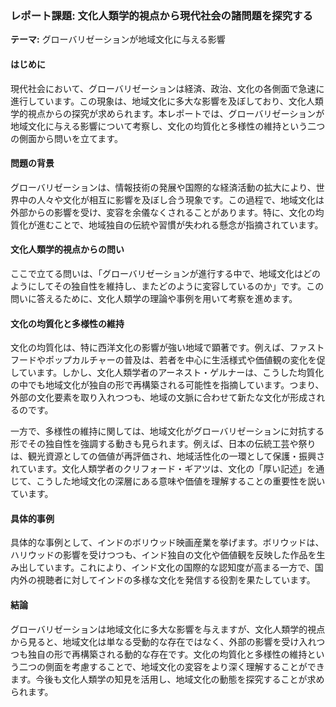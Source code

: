 ### レポート課題: 文化人類学的視点から現代社会の諸問題を探究する

**テーマ:** グローバリゼーションが地域文化に与える影響

#### はじめに

現代社会において、グローバリゼーションは経済、政治、文化の各側面で急速に進行しています。この現象は、地域文化に多大な影響を及ぼしており、文化人類学的視点からの探究が求められます。本レポートでは、グローバリゼーションが地域文化に与える影響について考察し、文化の均質化と多様性の維持という二つの側面から問いを立てます。

#### 問題の背景

グローバリゼーションは、情報技術の発展や国際的な経済活動の拡大により、世界中の人々や文化が相互に影響を及ぼし合う現象です。この過程で、地域文化は外部からの影響を受け、変容を余儀なくされることがあります。特に、文化の均質化が進むことで、地域独自の伝統や習慣が失われる懸念が指摘されています。

#### 文化人類学的視点からの問い

ここで立てる問いは、「グローバリゼーションが進行する中で、地域文化はどのようにしてその独自性を維持し、またどのように変容しているのか」です。この問いに答えるために、文化人類学の理論や事例を用いて考察を進めます。

#### 文化の均質化と多様性の維持

文化の均質化は、特に西洋文化の影響が強い地域で顕著です。例えば、ファストフードやポップカルチャーの普及は、若者を中心に生活様式や価値観の変化を促しています。しかし、文化人類学者のアーネスト・ゲルナーは、こうした均質化の中でも地域文化が独自の形で再構築される可能性を指摘しています。つまり、外部の文化要素を取り入れつつも、地域の文脈に合わせて新たな文化が形成されるのです。

一方で、多様性の維持に関しては、地域文化がグローバリゼーションに対抗する形でその独自性を強調する動きも見られます。例えば、日本の伝統工芸や祭りは、観光資源としての価値が再評価され、地域活性化の一環として保護・振興されています。文化人類学者のクリフォード・ギアツは、文化の「厚い記述」を通じて、こうした地域文化の深層にある意味や価値を理解することの重要性を説いています。

#### 具体的事例

具体的な事例として、インドのボリウッド映画産業を挙げます。ボリウッドは、ハリウッドの影響を受けつつも、インド独自の文化や価値観を反映した作品を生み出しています。これにより、インド文化の国際的な認知度が高まる一方で、国内外の視聴者に対してインドの多様な文化を発信する役割を果たしています。

#### 結論

グローバリゼーションは地域文化に多大な影響を与えますが、文化人類学的視点から見ると、地域文化は単なる受動的な存在ではなく、外部の影響を受け入れつつも独自の形で再構築される動的な存在です。文化の均質化と多様性の維持という二つの側面を考慮することで、地域文化の変容をより深く理解することができます。今後も文化人類学の知見を活用し、地域文化の動態を探究することが求められます。